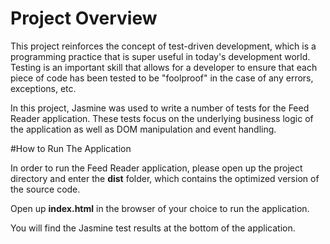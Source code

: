 # Project Overview

This project reinforces the concept of test-driven development, which is a programming practice that is super useful in today's development world. Testing is an important skill that allows for a developer to ensure that each piece of code has been tested to be "foolproof" in the case of any errors, exceptions, etc. 

In this project, Jasmine was used to write a number of tests for the Feed Reader application. These tests focus on the underlying business logic of the application as well as DOM manipulation and event handling.

#How to Run The Application

In order to run the Feed Reader application, please open up the project directory and enter the **dist** folder, which contains the optimized version of the source code. 

Open up **index.html** in the browser of your choice to run the application. 

You will find the Jasmine test results at the bottom of the application. 